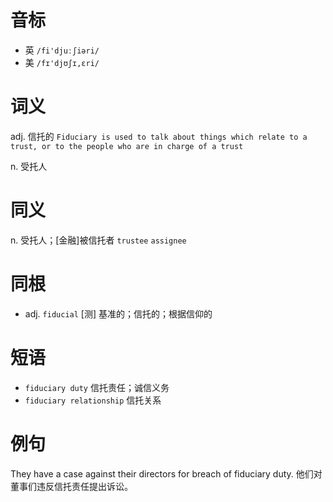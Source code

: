 # 音标

- 英 `/fi'djuːʃiəri/`
- 美 `/fɪ'djʊʃɪ,ɛri/`

# 词义

adj. 信托的
`Fiduciary is used to talk about things which relate to a trust, or to the people who are in charge of a trust`

n. 受托人


# 同义

n. 受托人；[金融]被信托者
`trustee` `assignee`

# 同根

- adj. `fiducial` [测] 基准的；信托的；根据信仰的

# 短语

- `fiduciary duty` 信托责任；诚信义务
- `fiduciary relationship` 信托关系

# 例句

They have a case against their directors for breach of fiduciary duty.
他们对董事们违反信托责任提出诉讼。


